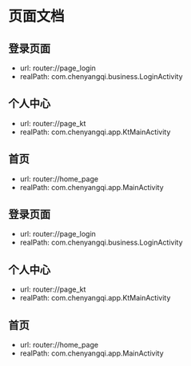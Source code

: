 # 页面文档

## 登录页面 
- url: router://page_login 
- realPath: com.chenyangqi.business.LoginActivity 

## 个人中心 
- url: router://page_kt 
- realPath: com.chenyangqi.app.KtMainActivity 

## 首页 
- url: router://home_page 
- realPath: com.chenyangqi.app.MainActivity 

## 登录页面 
- url: router://page_login 
- realPath: com.chenyangqi.business.LoginActivity 

## 个人中心 
- url: router://page_kt 
- realPath: com.chenyangqi.app.KtMainActivity 

## 首页 
- url: router://home_page 
- realPath: com.chenyangqi.app.MainActivity 

